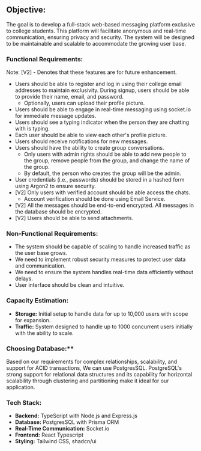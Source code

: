 ## Objective:
The goal is to develop a full-stack web-based messaging platform exclusive to college students. This platform will facilitate anonymous and real-time communication, ensuring privacy and security. The system will be designed to be maintainable and scalable to accommodate the growing user base.

### Functional Requirements:
Note: [V2] - Denotes that these features are for future enhancement.

- Users should be able to register and log in using their college email addresses to maintain exclusivity. During signup, users should be able to provide their name, email, and password.
    - Optionally, users can upload their profile picture.
- Users should be able to engage in real-time messaging using socket.io for immediate message updates.
- Users should see a typing indicator when the person they are chatting with is typing.
- Each user should be able to view each other's profile picture.
- Users should receive notifications for new messages.
- Users should have the ability to create group conversations.
    - Only users with admin rights should be able to add new people to the group, remove people from the group, and change the name of the group.
    - By default, the person who creates the group will be the admin.
- User credentials (i.e., passwords) should be stored in a hashed form using Argon2 to ensure security.
- [V2] Only users with verified account should be able access the chats.
    - Account verification should be done using Email Service.
- [V2] All the messages should be end-to-end encrypted. All messages in the database should be encrypted.
- [V2] Users should be able to send attachments.

### Non-Functional Requirements:
- The system should be capable of scaling to handle increased traffic as the user base grows.
- We need to implement robust security measures to protect user data and communication.
- We need to ensure the system handles real-time data efficiently without delays.
- User interface should be clean and intuitive.

### Capacity Estimation:
- **Storage:** Initial setup to handle data for up to 10,000 users with scope for expansion.
- **Traffic:** System designed to handle up to 1000 concurrent users initially with the ability to scale.

### Choosing Database:**
Based on our requirements for complex relationships, scalability, and support for ACID transactions, We can use PostgresSQL.
PostgreSQL's strong support for relational data structures and its capability for horizontal scalability through clustering and partitioning make it ideal for our application.

### Tech Stack:
- **Backend:** TypeScript with Node.js and Express.js
- **Database:** PostgresSQL with Prisma ORM
- **Real-Time Communication:** Socket.io
- **Frontend:** React Typescript
- **Styling:** Tailwind CSS, shadcn/ui

